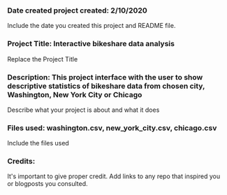 ### Date created project created: 2/10/2020
Include the date you created this project and README file.


### Project Title: Interactive bikeshare data analysis
Replace the Project Title

### Description: This project interface with the user to show descriptive statistics of bikeshare data from chosen city, Washington, New York City or Chicago
Describe what your project is about and what it does

### Files used: washington.csv, new_york_city.csv, chicago.csv
Include the files used

### Credits:
It's important to give proper credit. Add links to any repo that inspired you or blogposts you consulted.
